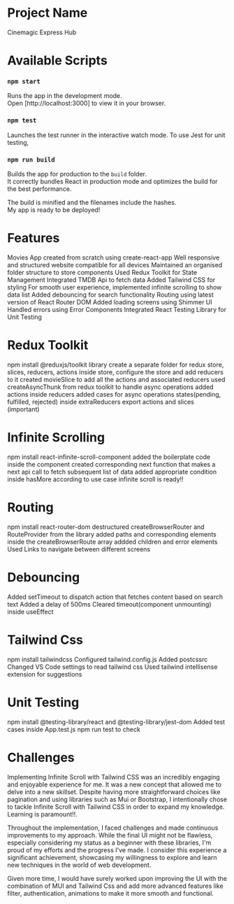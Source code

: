 # Project Name

Cinemagic Express Hub

# Available Scripts

### `npm start`

Runs the app in the development mode.\
Open [http://localhost:3000] to view it in your browser.

### `npm test`

Launches the test runner in the interactive watch mode. To use Jest for unit testing,

### `npm run build`

Builds the app for production to the `build` folder.\
It correctly bundles React in production mode and optimizes the build for the best performance.

The build is minified and the filenames include the hashes.\
My app is ready to be deployed!

# Features

Movies App created from scratch using create-react-app
Well responsive and structured website compatible for all devices
Maintained an organised folder structure to store components
Used Redux Toolkit for State Management
Integrated TMDB Api to fetch data
Added Tailwind CSS for styling
For smooth user experience, implemented infinite scrolling to show data list
Added debouncing for search functionality
Routing using latest version of React Router DOM
Added loading screens using Shimmer UI
Handled errors using Error Components
Integrated React Testing Library for Unit Testing

# Redux Toolkit

npm install @reduxjs/toolkit library
create a separate folder for redux store, slices, reducers, actions
inside store, configure the store and add reducers to it
created movieSlice to add all the actions and associated reducers
used createAsyncThunk from redux toolkit to handle async operations
added actions inside reducers
added cases for async operations states(pending, fulfilled, rejected) inside extraReducers
export actions and slices (important)

# Infinite Scrolling

npm install react-infinite-scroll-component
added the boilerplate code inside the component
created corresponding next function that makes a next api call to fetch subsequent list of data
added appropriate condition inside hasMore according to use case
infinite scroll is ready!!

# Routing

npm install react-router-dom
destructured createBrowserRouter and RouteProvider from the library
added paths and corresponding elements inside the createBrowserRoute array
addded children and error elements
Used Links to navigate between different screens

# Debouncing

Added setTimeout to dispatch action that fetches content based on search text
Added a delay of 500ms
Cleared timeout(component unmounting) inside useEffect

# Tailwind Css

npm install tailwindcss
Configured tailwind.config.js
Added postcssrc
Changed VS Code settings to read tailwind css
Used tailwind intellisense extension for suggestions

# Unit Testing

npm install @testing-library/react and @testing-library/jest-dom
Added test cases inside App.test.js
npm run test to check

# Challenges

Implementing Infinite Scroll with Tailwind CSS was an incredibly engaging and enjoyable experience for me. It was a new concept that allowed me to delve into a new skillset. Despite having more straightforward choices like pagination and using libraries such as Mui or Bootstrap, I intentionally chose to tackle Infinite Scroll with Tailwind CSS in order to expand my knowledge. Learning is paramount!!.

Throughout the implementation, I faced challenges and made continuous improvements to my approach. While the final UI might not be flawless, especially considering my status as a beginner with these libraries, I'm proud of my efforts and the progress I've made. I consider this experience a significant achievement, showcasing my willingness to explore and learn new techniques in the world of web development.

Given more time, I would have surely worked upon improving the UI with the combination of MUI and Tailwind Css and add more advanced features like filter, authentication, animations to make it more smooth and functional.
